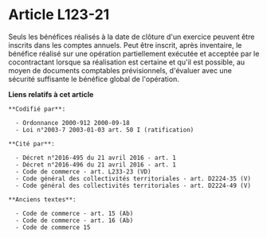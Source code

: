 # Article L123-21

Seuls les bénéfices réalisés à la date de clôture d'un exercice peuvent être inscrits dans les comptes annuels. Peut être
inscrit, après inventaire, le bénéfice réalisé sur une opération partiellement exécutée et acceptée par le cocontractant
lorsque sa réalisation est certaine et qu'il est possible, au moyen de documents comptables prévisionnels, d'évaluer avec une
sécurité suffisante le bénéfice global de l'opération.

**Liens relatifs à cet article**

	**Codifié par**:

	  - Ordonnance 2000-912 2000-09-18
	  - Loi n°2003-7 2003-01-03 art. 50 I (ratification)

	**Cité par**:

	  - Décret n°2016-495 du 21 avril 2016 - art. 1
	  - Décret n°2016-496 du 21 avril 2016 - art. 1
	  - Code de commerce - art. L233-23 (VD)
	  - Code général des collectivités territoriales - art. D2224-35 (V)
	  - Code général des collectivités territoriales - art. D2224-49 (V)

	**Anciens textes**:

	  - Code de commerce - art. 15 (Ab)
	  - Code de commerce - art. 16 (Ab)
	  - Code de commerce 15
